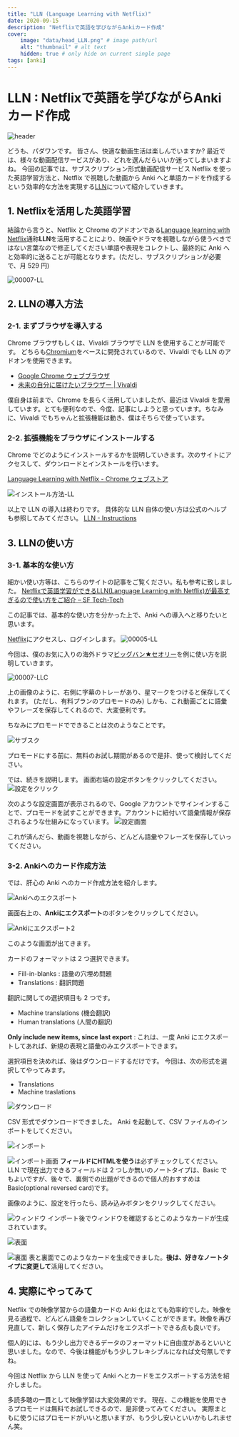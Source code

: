 ```yaml
---
title: "LLN (Language Learning with Netflix)"
date: 2020-09-15
description: "Netflixで英語を学びながらAnkiカード作成"
cover:
    image: "data/head_LLN.png" # image path/url
    alt: "thumbnail" # alt text
    hidden: true # only hide on current single page
tags: [anki]
---
```


# LLN : Netflixで英語を学びながらAnkiカード作成

![header](data/head_LLN.png)

どうも、パダワンです。
皆さん、快適な動画生活は楽しんでいますか?
最近では、様々な動画配信サービスがあり、どれを選んだらいいか迷ってしまいますよね。
今回の記事では、サブスクリプション形式動画配信サービス Netflix を使った英語学習方法と、Netflix で視聴した動画から Anki へと単語カードを作成するという効率的な方法を実現する[LLN](http://languagelearningwithnetflix.com/instructions.html#lang=xx)について紹介していきます。

## 1. Netflixを活用した英語学習

結論から言うと、Netflix と Chrome のアドオンである[Language learning with Netflix](http://languagelearningwithnetflix.com/instructions.html#lang=xx)通称**LLN**を活用することにより、映画やドラマを視聴しながら使うべきではない言葉なので修正してください単語や表現をコレクトし、最終的に Anki へと効率的に送ることが可能となります。(ただし、サブスクリプションが必要で、月 529 円)

![00007-LL](data/00007-LLC.png)

## 2. LLNの導入方法

### 2-1. まずブラウザを導入する

Chrome ブラウザもしくは、Vivaldi ブラウザで LLN を使用することが可能です。
どちらも[Chromium](https://ja.wikipedia.org/wiki/Chromium)をベースに開発されているので、Vivaldi でも LLN のアドオンを使用できます。

* [Google Chrome ウェブブラウザ](https://www.google.com/intl/ja_jp/chrome/)
* [未来の自分に届けたいブラウザー | Vivaldi](https://vivaldi.com/ja/)

僕自身は前まで、Chrome を長らく活用していましたが、最近は Vivaldi を愛用しています。とても便利なので、今度、記事にしようと思っています。ちなみに、Vivaldi でもちゃんと拡張機能は動き、僕はそちらで使っています。

### 2-2\. 拡張機能をブラウザにインストールする

Chrome でどのようにインストールするかを説明していきます。次のサイトにアクセスして、ダウンロードとインストールを行います。

[Language Learning with Netflix - Chrome ウェブストア](https://chrome.google.com/webstore/detail/language-learning-with-ne/hoombieeljmmljlkjmnheibnpciblicm?hl=ja)

![インストール方法-LL](data/8872b9a78dd9c288b8e66cf59a5e54c5.png)

以上で LLN の導入は終わりです。
具体的な LLN 自体の使い方は公式のヘルプも参照してみてください。
[LLN - Instructions](http://languagelearningwithnetflix.com/instructions.html#lang=xx)

## 3. LLNの使い方

### 3-1. 基本的な使い方

細かい使い方等は、こちらのサイトの記事をご覧ください。私も参考に致しました。
[Netflixで英語学習ができるLLN(Language Learning with Netflix)が最高すぎるので使い方をご紹介 – SF Tech-Tech](https://sftt.jp/2019/04/08/language-lerning-with-netflix/)

この記事では、基本的な使い方を分かった上で、Anki への導入へと移りたいと思います。

[Netflix](https://www.netflix.com/)にアクセスし、ログインします。
![00005-LL](data/00005-LLC.png)

今回は、僕のお気に入りの海外ドラマ[ビッグバン★セオリー](http://wwws.warnerbros.co.jp/kaidora/bigbangtheory/)を例に使い方を説明していきます。

![00007-LLC](data/00007-LLC.png)

上の画像のように、右側に字幕のトレーがあり、星マークをつけると保存してくれます。
(ただし、有料プランのプロモードのみ)
しかも、これ動画ごとに語彙やフレーズを保存してくれるので、大変便利です。

ちなみにプロモードでできることは次のようなことです。

![サブスク](data/efdb15430094c30b1f1cbc32a537a046.png)

プロモードにする前に、無料のお試し期間があるので是非、使って検討してください。

では、続きを説明します。
画面右端の設定ボタンをクリックしてください。
![設定をクリック](data/26acdc010629d5999f3d95813005949f.png)

次のような設定画面が表示されるので、Google アカウントでサインインすることで、プロモードを試すことができます。アカウントに紐付いて語彙情報が保存されるような仕組みになっています。
![設定画面](data/7b1d9da41fb495bf145adb3d76a17e38.png)

これが済んだら、動画を視聴しながら、どんどん語彙やフレーズを保存していってください。

### 3-2\. Ankiへのカード作成方法

では、肝心の Anki へのカード作成方法を紹介します。

![Ankiへのエクスポート](data/0229c2ce302eb179f886e2fae9d8e365.png)

画面右上の、**Ankiにエクスポート**のボタンをクリックしてください。

![Ankiにエクスポート2](data/953b7b54a9d4f82768cc62b5a55ac6bd.png)

このような画面が出てきます。

カードのフォーマットは 2 つ選択できます。
* Fill-in-blanks : 語彙の穴埋め問題
* Translations : 翻訳問題

翻訳に関しての選択項目も 2 つです。
* Machine translations (機会翻訳)
* Human translations (人間の翻訳)

**Only include new items, since last export** : これは、一度 Anki にエクスポートしてあれば、新規の表現と語彙のみエクスポートできます。

選択項目を決めれば、後はダウンロードするだけです。
今回は、次の形式を選択してやってみます。
* Translations
* Machine traslations

![ダウンロード](data/44c23b6b15d70994d766716b66bcaf1c.png)

CSV 形式でダウンロードできました。
Anki を起動して、CSV ファイルのインポートをしてください。

![インポート](data/102fe3dbf388593f6baf09983adf11ac.png)

![インポート画面](data/63828080af0cb9f0e3a1eb73145673ec.png)
**フィールドにHTMLを使う**は必ずチェックしてください。
LLN で現在出力できるフィールドは 2 つしか無いのノートタイプは、Basic でもよいですが、後々で、裏側での出題ができるので個人的おすすめは Basic(optional reversed card)です。

画像のように、設定を行ったら、読み込みボタンをクリックしてください。

![ウィンドウ](data/f56c27fe5e318fc590ee74de98eb5e23.png)
インポート後でウィンドウを確認するとこのようなカードが生成されています。

![表面](data/43469f52726ffc170fa23c4d486511fd.png)

![裏面](data/ea8c203b6a1f3aefa61c1bb7b09ee0f1.png)
表と裏面でこのようなカードを生成できました。**後は、好きなノートタイプに変更して**活用してください。

## 4. 実際にやってみて

Netflix での映像学習からの語彙カードの Anki 化はとても効率的でした。映像を見る過程で、どんどん語彙をコレクションしていくことができます。映像を再び見直して、新しく保存したアイテムだけをエクスポートできる点も良いです。

個人的には、もう少し出力できるデータのフォーマットに自由度があるといいと思いました。なので、今後は機能がもう少しフレキシブルになれば文句無しですね。

今回は Netflix から LLN を使って Anki へとカードをエクスポートする方法を紹介しました。

多読多聴の一貫として映像学習は大変効果的です。
現在、この機能を使用できるプロモードは無料でお試しできるので、是非使ってみてください。
実際まともに使うにはプロモードがいいと思いますが、もう少し安いといいかもしれません笑。